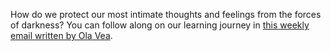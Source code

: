 How do we protect our most intimate thoughts and feelings from the forces of darkness? You can follow along on our learning journey in
 [this weekly email written by Ola Vea](http://eepurl.com/gBCgT9).